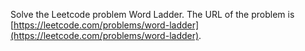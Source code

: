 Solve the Leetcode problem Word Ladder.
The URL of the problem is [https://leetcode.com/problems/word-ladder](https://leetcode.com/problems/word-ladder).
